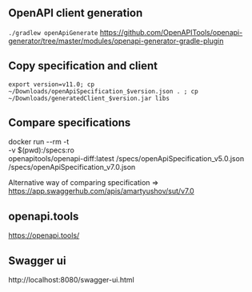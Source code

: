 ## OpenAPI client generation
`./gradlew openApiGenerate`
https://github.com/OpenAPITools/openapi-generator/tree/master/modules/openapi-generator-gradle-plugin

## Copy specification and client
`export version=v11.0; cp ~/Downloads/openApiSpecification_$version.json . ; cp ~/Downloads/generatedClient_$version.jar libs`

## Compare specifications
docker run --rm -t \
-v $(pwd):/specs:ro \
openapitools/openapi-diff:latest /specs/openApiSpecification_v5.0.json /specs/openApiSpecification_v7.0.json  

Alternative way of comparing specification => https://app.swaggerhub.com/apis/amartyushov/sut/v7.0

## openapi.tools
https://openapi.tools/

## Swagger ui
http://localhost:8080/swagger-ui.html